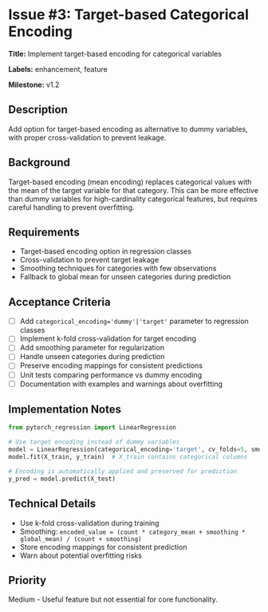 # Issue #3: Target-based Categorical Encoding

**Title:** Implement target-based encoding for categorical variables

**Labels:** enhancement, feature

**Milestone:** v1.2

## Description

Add option for target-based encoding as alternative to dummy variables, with proper cross-validation to prevent leakage.

## Background

Target-based encoding (mean encoding) replaces categorical values with the mean of the target variable for that category. This can be more effective than dummy variables for high-cardinality categorical features, but requires careful handling to prevent overfitting.

## Requirements

- Target-based encoding option in regression classes
- Cross-validation to prevent target leakage
- Smoothing techniques for categories with few observations
- Fallback to global mean for unseen categories during prediction

## Acceptance Criteria

- [ ] Add `categorical_encoding='dummy'|'target'` parameter to regression classes
- [ ] Implement k-fold cross-validation for target encoding
- [ ] Add smoothing parameter for regularization
- [ ] Handle unseen categories during prediction
- [ ] Preserve encoding mappings for consistent predictions
- [ ] Unit tests comparing performance vs dummy encoding
- [ ] Documentation with examples and warnings about overfitting

## Implementation Notes

```python
from pytorch_regression import LinearRegression

# Use target encoding instead of dummy variables
model = LinearRegression(categorical_encoding='target', cv_folds=5, smoothing=10)
model.fit(X_train, y_train)  # X_train contains categorical columns

# Encoding is automatically applied and preserved for prediction
y_pred = model.predict(X_test)
```

## Technical Details

- Use k-fold cross-validation during training
- Smoothing: `encoded_value = (count * category_mean + smoothing * global_mean) / (count + smoothing)`
- Store encoding mappings for consistent prediction
- Warn about potential overfitting risks

## Priority

Medium - Useful feature but not essential for core functionality.